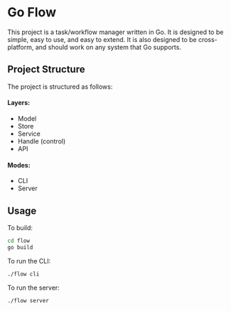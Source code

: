 # Go Flow

This project is a task/workflow manager written in Go. It is designed to be
simple, easy to use, and easy to extend. It is also designed to be
cross-platform, and should work on any system that Go supports.

## Project Structure

The project is structured as follows:
#### Layers:
- Model
- Store
- Service
- Handle (control)
- API
#### Modes:
- CLI
- Server


## Usage
To build:
```bash
cd flow
go build
```

To run the CLI:
```bash
./flow cli
```

To run the server:
```bash
./flow server
```


